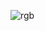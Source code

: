 
![rgb](https://user-images.githubusercontent.com/45042131/55155816-17736380-5137-11e9-8583-cf325fd28bfb.png)

